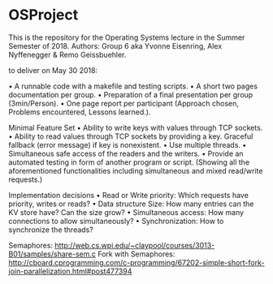 # OSProject
This is the repository for the Operating Systems lecture in the Summer Semester of 2018. 
Authors: Group 6 aka Yvonne Eisenring, Alex Nyffenegger & Remo Geissbuehler.

to deliver on May 30 2018:

• A runnable code with a makefile and testing scripts.
• A short two pages documentation per group.
• Preparation of a final presentation per group (3min/Person).
• One page report per participant (Approach chosen, Problems encountered, Lessons learned.).

Minimal Feature Set
• Ability to write keys with values through TCP sockets.
• Ability to read values through TCP sockets by providing a key. Graceful fallback (error
message) if key is nonexistent.
• Use multiple threads.
• Simultaneous safe access of the readers and the writers.
• Provide an automated testing in form of another program or script. (Showing all the
aforementioned functionalities including simultaneous and mixed read/write requests.)

Implementation decisions
• Read or Write priority: Which requests have priority, writes or reads?
• Data structure Size: How many entries can the KV store have? Can the size grow?
• Simultaneous access: How many connections to allow simultaneously?
• Synchronization: How to synchronize the threads?

Semaphores:
http://web.cs.wpi.edu/~claypool/courses/3013-B01/samples/share-sem.c
Fork with Semaphores:
http://cboard.cprogramming.com/c-programming/67202-simple-short-fork-join-parallelization.html#post477394



